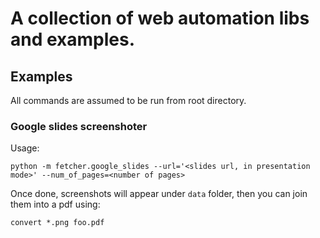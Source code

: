 # A collection of web automation libs and examples.

## Examples

All commands are assumed to be run from root directory.

### Google slides screenshoter

Usage:

```
python -m fetcher.google_slides --url='<slides url, in presentation mode>' --num_of_pages=<number of pages>
```

Once done, screenshots will appear under `data` folder, then you can join them into a pdf using:

```
convert *.png foo.pdf
```
